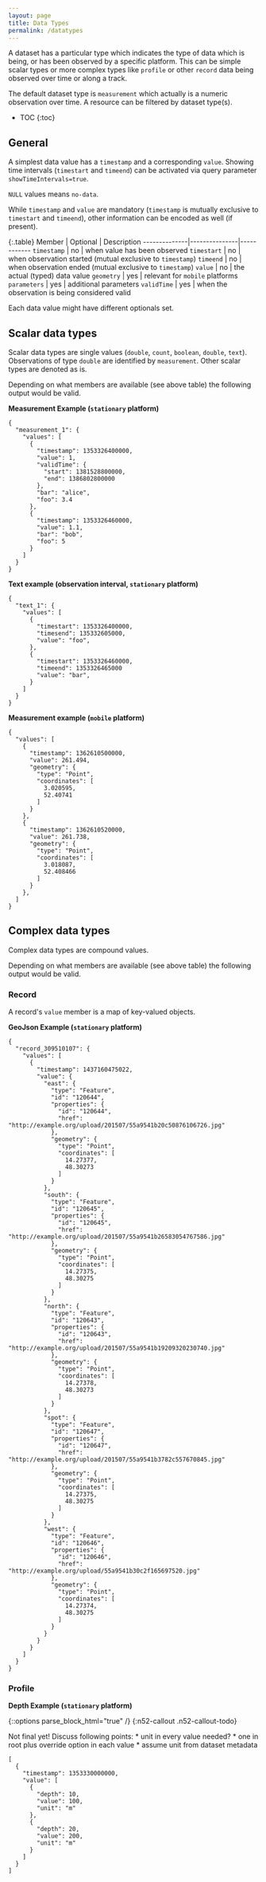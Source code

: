 ```yaml
---
layout: page
title: Data Types
permalink: /datatypes
---
```


A dataset has a particular type which indicates the type of data
which is being, or has been observed by a specific platform. This 
can be simple scalar types or more complex types like `profile` or
other `record` data being observed over time or along a track. 

The default dataset type is `measurement` which actually is a 
numeric observation over time. A resource can be filtered by 
dataset type(s).

- TOC
{:toc}

## General
A simplest data value has a `timestamp` and a corresponding `value`.
Showing time intervals (`timestart` and `timeend`) can be activated
via query parameter `showTimeIntervals=true`.

`NULL` values means `no-data`.

While `timestamp` and `value` are mandatory (`timestamp` is mutually 
exclusive to `timestart` and `timeend`), other information can
be encoded as well (if present).

{:.table}
Member        | Optional      | Description
--------------|---------------|------------
`timestamp`   | no            | when value has been observed
`timestart`   | no            | when observation started (mutual exclusive to `timestamp`)
`timeend`     | no            | when observation ended (mutual exclusive to `timestamp`)
`value`       | no            | the actual (typed) data value
`geometry`    | yes           | relevant for `mobile` platforms
`parameters`  | yes           | additional parameters
`validTime`   | yes           | when the observation is being considered valid

Each data value might have different optionals set.

## Scalar data types
Scalar data types are single values (`double`, `count`, `boolean`, `double`, 
`text`). Observations of type `double` are identified by `measurement`. Other 
scalar types are denoted as is.

Depending on what members are available (see above table) the following output 
would be valid.

**Measurement Example (`stationary` platform)**
```
{
  "measurement_1": {
    "values": [
      {
        "timestamp": 1353326400000,
        "value": 1,
        "validTime": {
          "start": 1381528800000,
          "end": 1386802800000
        },
        "bar": "alice",
        "foo": 3.4
      },
      {
        "timestamp": 1353326460000,
        "value": 1.1,
        "bar": "bob",
        "foo": 5
      }
    ]
  }
}
```

**Text example (observation interval, `stationary` platform)**
```
{
  "text_1": {
    "values": [
      {
        "timestart": 1353326400000,
        "timesend": 135332605000,
        "value": "foo",
      },
      {
        "timestart": 1353326460000,
        "timeend": 1353326465000
        "value": "bar",
      }
    ]
  }
}
```

**Measurement example (`mobile` platform)**
```
{
  "values": [
    {
      "timestamp": 1362610500000,
      "value": 261.494,
      "geometry": {
        "type": "Point",
        "coordinates": [
          3.020595,
          52.40741
        ]
      }
    },
    {
      "timestamp": 1362610520000,
      "value": 261.738,
      "geometry": {
        "type": "Point",
        "coordinates": [
          3.018087,
          52.408466
        ]
      }
    },
  ]
}
```
  

## Complex data types
Complex data types are compound values.

Depending on what members are available (see above table) the following output 
would be valid.

### Record
A record's `value` member is a map of key-valued objects. 

**GeoJson Example (`stationary` platform)**
```
{
  "record_309510107": {
    "values": [
      {
        "timestamp": 1437160475022,
        "value": {
          "east": {
            "type": "Feature",
            "id": "120644",
            "properties": {
              "id": "120644",
              "href": "http://example.org/upload/201507/55a9541b20c50876106726.jpg"
            },
            "geometry": {
              "type": "Point",
              "coordinates": [
                14.27377,
                48.30273
              ]
            }
          },
          "south": {
            "type": "Feature",
            "id": "120645",
            "properties": {
              "id": "120645",
              "href": "http://example.org/upload/201507/55a9541b26583054767586.jpg"
            },
            "geometry": {
              "type": "Point",
              "coordinates": [
                14.27375,
                48.30275
              ]
            }
          },
          "north": {
            "type": "Feature",
            "id": "120643",
            "properties": {
              "id": "120643",
              "href": "http://example.org/upload/201507/55a9541b19209320230740.jpg"
            },
            "geometry": {
              "type": "Point",
              "coordinates": [
                14.27378,
                48.30273
              ]
            }
          },
          "spot": {
            "type": "Feature",
            "id": "120647",
            "properties": {
              "id": "120647",
              "href": "http://example.org/upload/201507/55a9541b3782c557670845.jpg"
            },
            "geometry": {
              "type": "Point",
              "coordinates": [
                14.27375,
                48.30275
              ]
            }
          },
          "west": {
            "type": "Feature",
            "id": "120646",
            "properties": {
              "id": "120646",
              "href": "http://example.org/upload/55a9541b30c2f165697520.jpg"
            },
            "geometry": {
              "type": "Point",
              "coordinates": [
                14.27374,
                48.30275
              ]
            }
          }
        }
      }
    ]
  }
}
```

### Profile

**Depth Example (`stationary` platform)**

{::options parse_block_html="true" /}
{:n52-callout .n52-callout-todo}
<div>
Not final yet! Discuss following points:
* unit in every value needed?
  * one in root plus override option in each value
  * assume unit from dataset metadata
</div>

```
[
  {
    "timestamp": 1353330000000,
    "value": [
      {
        "depth": 10,
        "value": 100,
        "unit": "m"
      },
      {
        "depth": 20,
        "value": 200,
        "unit": "m"
      }
    ]
  }
]
```